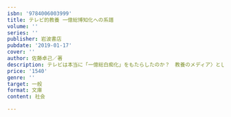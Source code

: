 ```yaml
---
isbn: '9784006003999'
title: テレビ的教養 一億総博知化への系譜
volume: ''
series: ''
publisher: 岩波書店
pubdate: '2019-01-17'
cover: ''
author: 佐藤卓己／著
description: テレビは本当に「一億総白痴化」をもたらしたのか？　教養のメディア〉としてのテレビ史を活写する．
price: '1540'
genre: ''
target: 一般
format: 文庫
content: 社会

---
```

